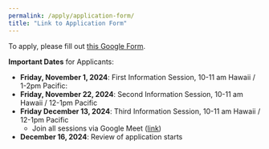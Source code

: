 ```yaml
---
permalink: /apply/application-form/
title: "Link to Application Form"
---
```


To apply, please fill out [this Google Form](https://forms.gle/D37NfAoUqhFayUse7).

**Important Dates** for Applicants:
- **Friday, November 1, 2024**: First Information Session, 10-11 am Hawaii / 1-2pm Pacific: 
- **Friday, November 22, 2024**: Second Information Session, 10-11 am Hawaii / 12-1pm Pacific
- **Friday December 13, 2024**: Third Information Session, 10-11 am Hawaii / 12-1pm Pacific
  - Join all sessions via Google Meet ([link](https://meet.google.com/oce-kgwx-mne))
- **December 16, 2024**: Review of application starts
